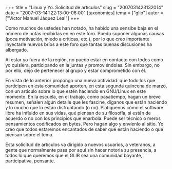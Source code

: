 +++
title = "Linux y Yo. Solicitud de artículos"
slug = "2007031423132014"
date = "2007-03-14T22:13:00-06:00"
[taxonomies]
tema = ["glib"]
autor = ["Víctor Manuel Jáquez Leal"]
+++

Como muchos de ustedes han notado, ha habido una sensibe baja en el
número de notas recibidas en en este foro. Puedo suponer algunas causas
(poca motivación, miedo a críticas, etc.), por lo que creo importante
inyectarle nuevos bríos a este foro que tantas buenas discusiones ha
albergado.

Al estar yo fuera de la región, no puedo estar en contacto con todos
como yo quisiera, participando en la juntas y promoviéndolas. Sin
embargo, no por ello, dejo de pertenecer al grupo y estar comprometido
con él.

En vista de lo anterior propongo una nueva actividad: que todo los que
participen en esta comunidad aporten, en esta segunda quincena de marzo,
con un artículo sobre lo que estén haciendo en GNU/Linux en este
momento. En la escuela, en el trabajo, como pasatiempo, hagan un breve
resumen, señalen algún detalle que les fascine, díganos que están
haciéndo y lo mucho que lo están disfruntando (o no). Platiquenos cómo
el software libre ha influido en sus vidas, qué piensan de su filosofía,
si están de acuerdo o no con los principios que enarbola. Puede ser
técnico o meros pensamientos codificados en bytes. Pero hagan algo y
envíenlo al sitio. Yo creo que todos estaremos encantados de saber qué
están haciendo o que piensan sobre el tema.

Esta solicitud de artículos va dirigido a nuevos usuarios, a veteranos,
a gente que normalmente pasa por aqui sin hacer notoria su presencia, a
todos lo que queremos que el GLIB sea una comunidad boyante,
participativa, pensante.

